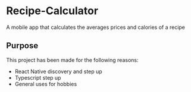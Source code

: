 # Recipe-Calculator

A mobile app that calculates the averages prices and calories of a recipe

## Purpose

This project has been made for the following reasons:

- React Native discovery and step up
- Typescript step up
- General uses for hobbies
